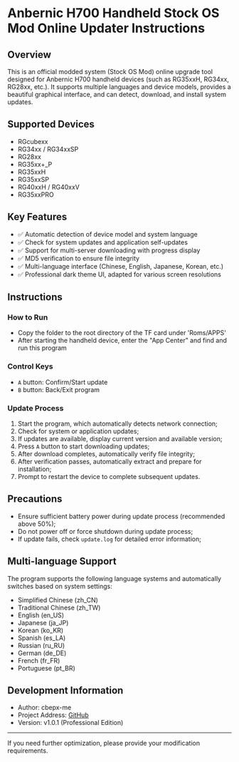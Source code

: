 # Anbernic H700 Handheld Stock OS Mod Online Updater Instructions

## Overview

This is an official modded system (Stock OS Mod) online upgrade tool designed for Anbernic H700 handheld devices (such as RG35xxH, RG34xx, RG28xx, etc.). It supports multiple languages and device models, provides a beautiful graphical interface, and can detect, download, and install system updates.

## Supported Devices

- RGcubexx
- RG34xx / RG34xxSP
- RG28xx
- RG35xx+_P
- RG35xxH
- RG35xxSP
- RG40xxH / RG40xxV
- RG35xxPRO

## Key Features

- ✅ Automatic detection of device model and system language
- ✅ Check for system updates and application self-updates
- ✅ Support for multi-server downloading with progress display
- ✅ MD5 verification to ensure file integrity
- ✅ Multi-language interface (Chinese, English, Japanese, Korean, etc.)
- ✅ Professional dark theme UI, adapted for various screen resolutions

## Instructions

### How to Run

- Copy the folder to the root directory of the TF card under 'Roms/APPS'
- After starting the handheld device, enter the "App Center" and find and run this program

### Control Keys

- `A` button: Confirm/Start update
- `B` button: Back/Exit program

### Update Process

1. Start the program, which automatically detects network connection;
2. Check for system or application updates;
3. If updates are available, display current version and available version;
4. Press `A` button to start downloading updates;
5. After download completes, automatically verify file integrity;
6. After verification passes, automatically extract and prepare for installation;
7. Prompt to restart the device to complete subsequent updates.

## Precautions

- Ensure sufficient battery power during update process (recommended above 50%);
- Do not power off or force shutdown during update process;
- If update fails, check `update.log` for detailed error information;

## Multi-language Support

The program supports the following language systems and automatically switches based on system settings:

- Simplified Chinese (zh_CN)
- Traditional Chinese (zh_TW)
- English (en_US)
- Japanese (ja_JP)
- Korean (ko_KR)
- Spanish (es_LA)
- Russian (ru_RU)
- German (de_DE)
- French (fr_FR)
- Portuguese (pt_BR)

## Development Information

- Author: cbepx-me
- Project Address: [GitHub](https://github.com/cbepx-me/upgrade)
- Version: v1.0.1 (Professional Edition)

---

If you need further optimization, please provide your modification requirements.
